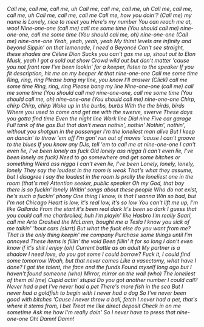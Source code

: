 *Call me, call me, call me, uh
Call me, call me, call me, uh
Call me, call me, call me, uh
Call me, call me, call me
Call me, how you doin'?
(Call me) my name is Lonely, nice to meet you
Here's my number
You can reach me at, woo!
Nine-one-one (call me) call me some time
(You should call me) nine-one-one, call me some time
(You should call me, oh) nine-one-one
(Call me) nine-one-one
Yeah, yeah, yeah, yeah
My thirst levels are infinity and beyond
Sippin' on that lemonade, I need a Beyoncé
Can't see straight, these shades are Céline Dion
Sucks you can't gas me up, shout out to Elon
Musk, yeah I got a sold out show
Crowd wild out but don't matter 'cause you not front row
I've been lookin' for a keeper, listen to the speaker
If you fit description, hit me on my beeper
At that nine-one-one
Call me some time
Ring, ring, ring
Please bang my line, you know I'll answer
(Click) call me some time
Ring, ring, ring
Please bang my line
Nine-one-one (call me) call me some time
(You should call me) nine-one-one, call me some time
(You should call me, oh) nine-one-one
(You should call me) nine-one-one
Chirp, chirp
Chirp, chirp
Woke up in the burbs, burbs
With the the birds, birds
Where you used to come and get me with the swerve, swerve
These days you gotta find time
Even the night line
Work line
Dial nine
Five car garage
Full tank of the gas
But that don't mean nothin', nothin'
Nothin', nothin', without you shotgun in the passenger
I'm the loneliest man alive
But I keep on dancin' to throw 'em off
I'm gon' run out of moves 'cause I can't groove to the blues
If you know any DJs, tell 'em to call me at nine-one-one
I can't even lie, I've been lonely as fuck
Old lonely ass nigga (I can't even lie, I've been lonely as fuck)
Need to go somewhere and get some bitches or something
Weird ass nigga
I can't even lie, I've been
Lonely, lonely, lonely, lonely
They say the loudest in the room is weak
That's what they assume, but I disagree
I say the loudest in the room
Is prolly the loneliest one in the room (that's me)
Attention seeker, public speaker
Oh my God, that boy there is so fuckin' lonely
Writin' songs about these people
Who do not exist, he's such a fuckin' phony
One thing I know, is that I wanna
Win so bad, but I'm not Chicago
Heart is low, it's real low, it's so low
You can't lift me up, I'm like Gallardo
From the start it's been real dark
It's been so dark I guess that you could call me charbroiled, huh
I'm playin' like Hasbro
I'm really Saari, call me Arto
Crashed the McLaren, bought me a Tesla
I know you sick of me talkin' 'bout cars (skrrt)
But what the fuck else do you want from me?
That is the only thing keepin' me company
Purchase some things until I'm annoyed
These items is fillin' the void
Been fillin' it for so long
I don't even know if it's shit I enjoy (oh)
Current battle as an adult
My partner is a shadow
I need love, do you got some I could borrow?
Fuck it, I could find some tomorrow
Woah, but that never comes
Like a vasectomy, what have I done?
I got the talent, the face and the funds
Found myself long ago but I haven't found someone (who)
Mirror, mirror on the wall (who)
The loneliest of them all (me)
Cupid actin' stupid
Do you got another number I could call?
Never had a pet
I've never had a pet
There's more fish in the sea
But I never had a goldfish to begin with
I never had a dog
So I've never been good with bitches
'Cause I never threw a ball, fetch
I never had a pet, that's where it stems from, I bet
Treat me like direct deposit
Check in on me sometime
Ask me how I'm really doin'
So I never have to press that nine-one-one
Oh! Damn! Damn!*
